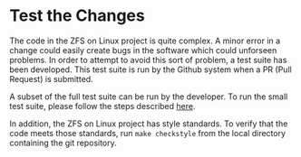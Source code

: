 # Test the Changes

The code in the ZFS on Linux project is quite complex.  A minor error in a change could easily create bugs in the software which could unforseen problems.  In order to attempt to avoid this sort of problem, a test suite has been developed.  This test suite is run by the Github system when a PR (Pull Request) is submitted.

A subset of the full test suite can be run by the developer.  To run the small test suite, please follow the steps described [here][git-test].

In addition, the ZFS on Linux project has style standards.  To verify that the code meets those standards, run ```make checkstyle``` from the local directory containing the git repository.

[git-test]: https://github.com/zfsonlinux/zfs/wiki/Building-ZFS#running-zloopsh-and-zfs-testssh
